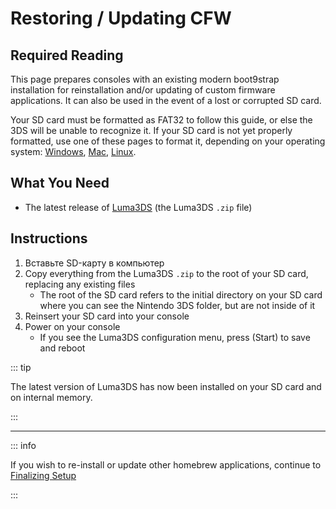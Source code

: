 # Restoring / Updating CFW

## Required Reading

This page prepares consoles with an existing modern boot9strap installation for reinstallation and/or updating of custom firmware applications. It can also be used in the event of a lost or corrupted SD card.

Your SD card must be formatted as FAT32 to follow this guide, or else the 3DS will be unable to recognize it. If your SD card is not yet properly formatted, use one of these pages to format it, depending on your operating system: [Windows](formatting-sd-\(windows\)), [Mac](formatting-sd-\(mac\)), [Linux](formatting-sd-\(linux\)).

## What You Need

- The latest release of [Luma3DS](https://github.com/LumaTeam/Luma3DS/releases/latest) (the Luma3DS `.zip` file)

## Instructions

1. Вставьте SD-карту в компьютер
2. Copy everything from the Luma3DS `.zip` to the root of your SD card, replacing any existing files
   - The root of the SD card refers to the initial directory on your SD card where you can see the Nintendo 3DS folder, but are not inside of it
3. Reinsert your SD card into your console
4. Power on your console
   - If you see the Luma3DS configuration menu, press (Start) to save and reboot

::: tip

The latest version of Luma3DS has now been installed on your SD card and on internal memory.

:::

___

::: info

If you wish to re-install or update other homebrew applications, continue to [Finalizing Setup](finalizing-setup)

:::

